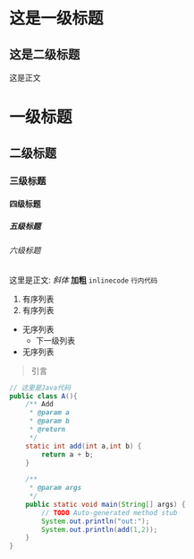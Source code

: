 这是一级标题
==============
这是二级标题
------------
这是正文


# 一级标题
## 二级标题
### 三级标题
#### 四级标题
##### 五级标题
###### 六级标题
这里是正文: *斜体* **加粗** `inlinecode` `行内代码`
1. 有序列表
2. 有序列表

- 无序列表
    - 下一级列表 
- 无序列表

> 引言

```java
// 这里是Java代码
public class A(){
    /** Add 
	 * @param a
	 * @param b
	 * @return
	 */
	static int add(int a,int b) {
		return a + b;
	}
    
    /**
	 * @param args
	 */
    public static void main(String[] args) {
		// TODO Auto-generated method stub
        System.out.println("out:");
		System.out.println(add(1,2));
	}
}
```